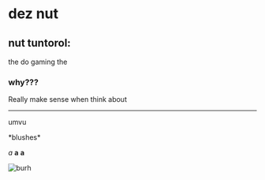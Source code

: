 # dez nut

## nut tuntorol:

the do gaming the

### why???

Really make sense when think about

---

umvu

\*blushes\*

*a*
**a**
__a__

![burh](favicon.png)
